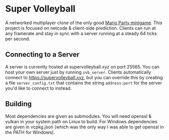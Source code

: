 # Super Volleyball

A networked multiplayer clone of the only good [Mario Party minigame](https://www.mariowiki.com/Beach_Volley_Folly).
This project is focused on netcode & client-side prediction. Clients can run at any framerate and stay in sync with a server running at a steady 64 ticks per second.

## Connecting to a Server

A server is currently hosted at supervolleyball.xyz on port 25565. You can host your own server just by running `svb_server`.
Clients automatically connect to https://supervolleyball.xyz, but you can override this by creating a file `server_config.txt` that contains the string `address:port` for the server you'd like to connect to instead.

## Building

Most dependencies are given as submodules. You will need openssl & vulkan in your system path on Linux to build.
For Windows dependencies are given in vcpkg.json (which was the only way I was able to get openssl in the PATH for Windows).
